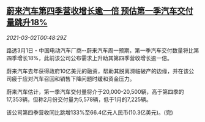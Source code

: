 <!--1614646515000-->
[蔚来汽车第四季营收增长逾一倍 预估第一季汽车交付量跳升18%](https://cn.reuters.com/article/nio-revenue-0301-mon-idCNKCS2AU02A)
------

<div><i>2021-03-02T00:48:29Z</i></div><p>路透3月1日 - 中国电动汽车厂商--蔚来汽车周一预期，第一季汽车交付数量将比第四季增长18%，此前该公司公布需求上升助其第四季营收增长逾一倍。</p><p>蔚来汽车去年获得政府10亿美元的融资，帮助其脱离濒临破产的边缘，并在该公司疲于应对汽车召回和销售下降问题时缓和资金压力。</p><p>蔚来汽车估计，第一季汽车交付量将介于20,000-20,500辆，高于第四季的17,353辆，但称2月份交付量为5,578辆，低于1月的7,225辆。</p><p>该公司第四季营收同比跳增133%至66.4亿元人民币(10.3亿美元)。(完)</p>
